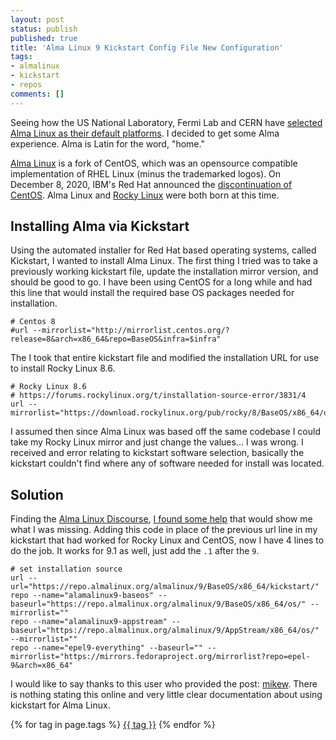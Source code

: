 ```yaml
---
layout: post
status: publish
published: true
title: 'Alma Linux 9 Kickstart Config File New Configuration'
tags: 
- almalinux
- kickstart
- repos
comments: []
---
```


Seeing how the US National Laboratory, Fermi Lab and CERN have [selected Alma Linux as their default platforms](https://www.theregister.com/2022/12/08/cern_fermilab_almalinux/ "webpage labs select Alam Linux"). I decided to get some Alma experience. Alma is Latin for the word, "home."

[Alma Linux](https://almalinux.org/ "webpage for Alma Linux") is a fork of CentOS, which was an opensource compatible implementation of RHEL Linux (minus the trademarked logos). On December 8, 2020, IBM's Red Hat announced the [discontinuation of CentOS](https://www.theregister.com/2020/12/09/centos_red_hat/ "webpage about discontinue CentOS"). Alma Linux and [Rocky Linux](https://rockylinux.org "webpage for rocky linux") were both born at this time.

## Installing Alma via Kickstart

Using the automated installer for Red Hat based operating systems, called Kickstart, I wanted to install Alma Linux. The first thing I tried was to take a previously working kickstart file, update the installation mirror version, and should be good to go. I have been using CentOS for a long while and had this line that would install the required base OS packages needed for installation.

```
# Centos 8
#url --mirrorlist="http://mirrorlist.centos.org/?release=8&arch=x86_64&repo=BaseOS&infra=$infra"
```

The I took that entire kickstart file and modified the installation URL for use to install Rocky Linux 8.6.

```
# Rocky Linux 8.6
# https://forums.rockylinux.org/t/installation-source-error/3831/4
url --mirrorlist="https://download.rockylinux.org/pub/rocky/8/BaseOS/x86_64/os/"
```

I assumed then since Alma Linux was based off the same codebase I could take my Rocky Linux mirror and just change the values... I was wrong. I received and error relating to kickstart software selection, basically the kickstart couldn't find where any of software needed for install was located.

## Solution

Finding the [Alma Linux Discourse](https://almalinux.discourse.group "webpage for almalinux discourse"), [I found some help](https://almalinux.discourse.group/t/does-almalinux-work-with-kickstart/1538/6 "webpage showing missing parts of kickstart") that would show me what I was missing. Adding this code in place of the previous url line in my kickstart that had worked for Rocky Linux and CentOS, now I have 4 lines to do the job. It works for 9.1 as well, just add the `.1` after the `9`.

```
# set installation source
url --url="https://repo.almalinux.org/almalinux/9/BaseOS/x86_64/kickstart/"
repo --name="alamalinux9-baseos" --baseurl="https://repo.almalinux.org/almalinux/9/BaseOS/x86_64/os/" --mirrorlist=""
repo --name="alamalinux9-appstream" --baseurl="https://repo.almalinux.org/almalinux/9/AppStream/x86_64/os/" --mirrorlist=""
repo --name="epel9-everything" --baseurl="" --mirrorlist="https://mirrors.fedoraproject.org/mirrorlist?repo=epel-9&arch=x86_64"
```

I would like to say thanks to this user who provided the post: [mikew](https://almalinux.discourse.group/u/mikew "webpage profile for user mikew"). There is nothing stating this online and very little clear documentation about using kickstart for Alma Linux.

{% for tag in page.tags %}
<a href="/tags/{{ tag }}/">{{ tag }}</a>
{% endfor %}
